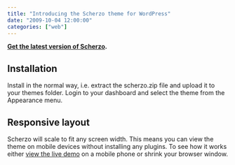```yaml
---
title: "Introducing the Scherzo theme for WordPress"
date: "2009-10-04 12:00:00"
categories: ["web"]
---
```



**[Get the latest version of Scherzo](https://leonpaternoster.com/wp-themes/).**

## Installation

Install in the normal way, i.e. extract the scherzo.zip file and upload it to your themes folder. Login to your dashboard and select the theme from the Appearance menu.

## Responsive layout

Scherzo will scale to fit any screen width. This means you can view the theme on mobile devices without installing any plugins. To see how it works either [view the live demo](https://leonpaternoster.com/scherzo) on a mobile phone or shrink your browser window.
